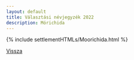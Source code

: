 ```yaml
---
layout: default
title: Választási névjegyzék 2022
description: Mórichida
---
```


{% include settlementHTMLs/Moorichida.html %}

[Vissza](./)